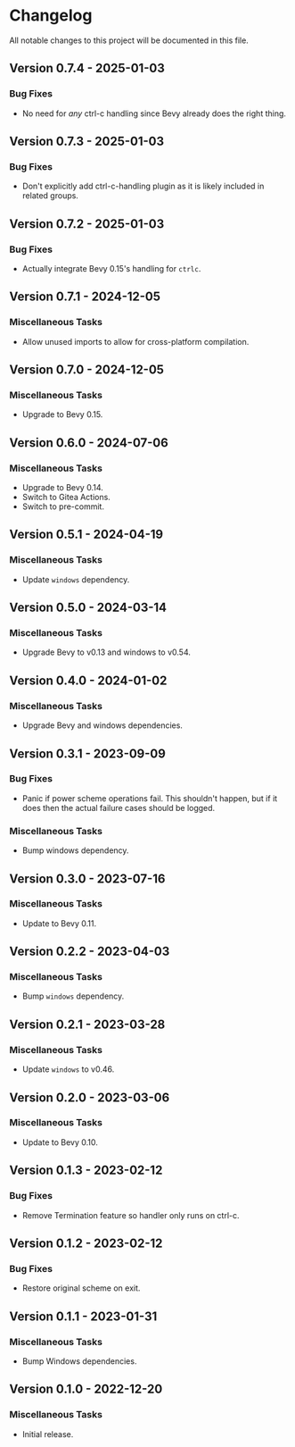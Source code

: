 # Changelog

All notable changes to this project will be documented in this file.

## Version 0.7.4 - 2025-01-03

### Bug Fixes

- No need for *any* ctrl-c handling since Bevy already does the right thing.

## Version 0.7.3 - 2025-01-03

### Bug Fixes

- Don't explicitly add ctrl-c-handling plugin as it is likely included in related groups.

## Version 0.7.2 - 2025-01-03

### Bug Fixes

- Actually integrate Bevy 0.15's handling for `ctrlc`.

## Version 0.7.1 - 2024-12-05

### Miscellaneous Tasks

- Allow unused imports to allow for cross-platform compilation.

## Version 0.7.0 - 2024-12-05

### Miscellaneous Tasks

- Upgrade to Bevy 0.15.

## Version 0.6.0 - 2024-07-06

### Miscellaneous Tasks

- Upgrade to Bevy 0.14.
- Switch to Gitea Actions.
- Switch to pre-commit.

## Version 0.5.1 - 2024-04-19

### Miscellaneous Tasks

- Update `windows` dependency.

## Version 0.5.0 - 2024-03-14

### Miscellaneous Tasks

- Upgrade Bevy to v0.13 and windows to v0.54.

## Version 0.4.0 - 2024-01-02

### Miscellaneous Tasks

- Upgrade Bevy and windows dependencies.

## Version 0.3.1 - 2023-09-09

### Bug Fixes

- Panic if power scheme operations fail. This shouldn't happen, but if it does then the actual failure cases should be logged.

### Miscellaneous Tasks

- Bump windows dependency.

## Version 0.3.0 - 2023-07-16

### Miscellaneous Tasks

- Update to Bevy 0.11.

## Version 0.2.2 - 2023-04-03

### Miscellaneous Tasks

- Bump `windows` dependency.

## Version 0.2.1 - 2023-03-28

### Miscellaneous Tasks

- Update `windows` to v0.46.

## Version 0.2.0 - 2023-03-06

### Miscellaneous Tasks

- Update to Bevy 0.10.

## Version 0.1.3 - 2023-02-12

### Bug Fixes

- Remove Termination feature so handler only runs on ctrl-c.

## Version 0.1.2 - 2023-02-12

### Bug Fixes

- Restore original scheme on exit.

## Version 0.1.1 - 2023-01-31

### Miscellaneous Tasks

- Bump Windows dependencies.

## Version 0.1.0 - 2022-12-20

### Miscellaneous Tasks

- Initial release.

<!-- generated by git-cliff -->
